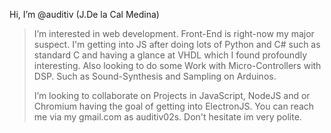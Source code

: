 Hi, I’m @auditiv (J.De la Cal Medina)

>I’m interested in  web development. Front-End is right-now my major suspect.
>I'm getting into JS after doing lots of Python and C# such as standard C and having a glance at VHDL which I found profoundly interesting.
Also looking to do some Work with Micro-Controllers with DSP. Such as Sound-Synthesis and Sampling on Arduinos. 
>
>I’m looking to collaborate on Projects in JavaScript, NodeJS and or Chromium having the goal of getting into ElectronJS.
>You can reach me via my gmail.com as auditiv02s. Don't hesitate im very polite.
<!---
auditiv/auditiv is a ✨ special ✨ repository because its `README.md` (this file) appears on your GitHub profile.
You can click the Preview link to take a look at your changes.
--->
